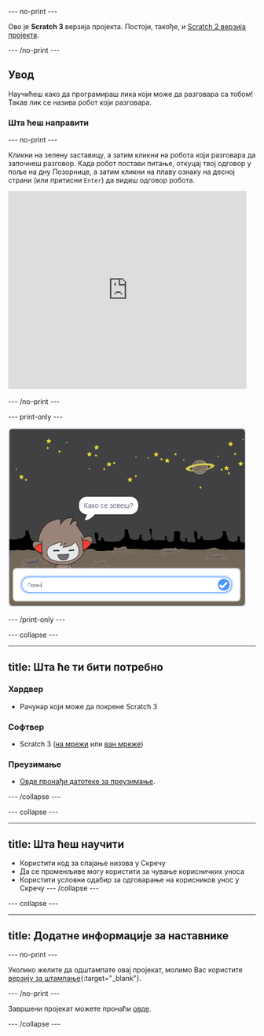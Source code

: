 \--- no-print \---

Ово је **Scratch 3** верзија пројекта. Постоји, такође, и [Scratch 2 верзија пројекта](https://projects.raspberrypi.org/en/projects/chatbot-scratch2).

\--- /no-print \---

## Увод

Научићеш како да програмираш лика који може да разговара са тобом! Такав лик се назива робот који разговара.

### Шта ћеш направити

\--- no-print \---

Кликни на зелену заставицу, а затим кликни на робота који разговара да започнеш разговор. Када робот постави питање, откуцај твој одговор у поље на дну Позорнице, а затим кликни на плаву ознаку на десној страни (или притисни `Enter`) да видиш одговор робота.

<div class="scratch-preview">
  <iframe allowtransparency="true" width="485" height="402" src="https://scratch.mit.edu/projects/embed/248864190/?autostart=false" 
  frameborder="0" scrolling="no"></iframe>
</div>

\--- /no-print \---

\--- print-only \---

![завршен пројекат](images/chatbot-preview.png)

\--- /print-only \---

\--- collapse \---

* * *

## title: Шта ће ти бити потребно

### Хардвер

- Рачунар који може да покрене Scratch 3

### Софтвер

- Scratch 3 ([на мрежи](https://rpf.io/scratchon) или [ван мреже](https://rpf.io/scratchoff))

### Преузимање

- [Овде пронађи датотеке за преузимање](http://rpf.io/p/en/chatbot-go).

\--- /collapse \---

\--- collapse \---

* * *

## title: Шта ћеш научити

- Користити код за спајање низова у Скречу
- Да се променљиве могу користити за чување корисничких уноса
- Користити условни одабир за одговарање на корисников унос у Скречу \--- /collapse \---

\--- collapse \---

* * *

## title: Додатне информације за наставнике

\--- no-print \---

Уколико желите да одштампате овај пројекат, молимо Вас користите [верзију за штампање](https://projects.raspberrypi.org/en/projects/chatbot/print){:target="_blank"}.

\--- /no-print \---

Завршени пројекат можете пронаћи [овде](http://rpf.io/p/en/chatbot-get).

\--- /collapse \---
